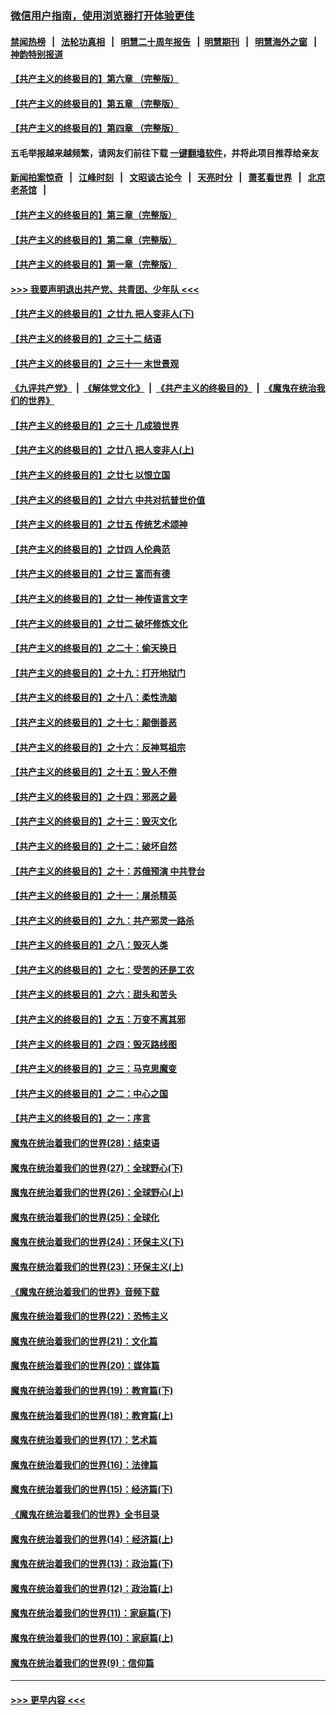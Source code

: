 ### [微信用户指南，使用浏览器打开体验更佳](https://github.com/gfw-breaker/banned-news1/blob/master/indexes/wechat-guide.md?t=0)
#### [禁闻热榜](热点新闻.md?t=0)  &nbsp;&nbsp;|&nbsp;&nbsp; [法轮功真相](https://github.com/gfw-breaker/truth/blob/master/README.md?t=0) &nbsp;&nbsp;|&nbsp;&nbsp; [明慧二十周年报告](https://github.com/gfw-breaker/mh-reports/blob/master/README.md?t=0) &nbsp;&nbsp;|&nbsp;&nbsp;[明慧期刊](https://github.com/gfw-breaker/mh-qikan) &nbsp;&nbsp;|&nbsp;&nbsp; [明慧海外之窗](https://github.com/gfw-breaker/mh-news/blob/master/README.md?t=0) &nbsp;&nbsp;|&nbsp;&nbsp; [神韵特别报道](https://github.com/gfw-breaker/mh-news/blob/master/shenyun.md?t=0)
#### [【共产主义的终极目的】第六章 （完整版）](../pages/nsc422/n11428913.md?t=02111811) 
#### [【共产主义的终极目的】第五章 （完整版）](../pages/nsc422/n11428912.md?t=02111811) 
#### [【共产主义的终极目的】第四章 （完整版）](../pages/nsc422/n11428907.md?t=02111811) 
#### 五毛举报越来越频繁，请网友们前往下载 [一键翻墙软件](https://github.com/gfw-breaker/ssr-accounts)，并将此项目推荐给亲友
#### [新闻拍案惊奇](https://github.com/gfw-breaker/banned-news1/blob/master/pages/link4.md) &nbsp;&nbsp;|&nbsp;&nbsp; [江峰时刻](https://github.com/gfw-breaker/banned-news1/blob/master/pages/link4.md) &nbsp;&nbsp;|&nbsp;&nbsp; [文昭谈古论今](https://github.com/gfw-breaker/banned-news1/blob/master/pages/link4.md) &nbsp;&nbsp;|&nbsp;&nbsp; [天亮时分](https://github.com/gfw-breaker/banned-news1/blob/master/pages/link4.md) &nbsp;&nbsp;|&nbsp;&nbsp; [萧茗看世界](https://github.com/gfw-breaker/banned-news1/blob/master/pages/link4.md) &nbsp;&nbsp;|&nbsp;&nbsp; [北京老茶馆](https://github.com/gfw-breaker/banned-news1/blob/master/pages/link4.md) &nbsp;&nbsp;|&nbsp;&nbsp; 
#### [【共产主义的终极目的】第三章（完整版）](../pages/nsc422/n11428848.md?t=02111811) 
#### [【共产主义的终极目的】第二章（完整版）](../pages/nsc422/n11428831.md?t=02111811) 
#### [【共产主义的终极目的】第一章（完整版）](../pages/nsc422/n11417651.md?t=02111811) 
#### [>>> 我要声明退出共产党、共青团、少年队 <<<](https://github.com/begood0513/goodnews/blob/master/quit/letter.md) 
#### [【共产主义的终极目的】之廿九 把人变非人(下)](../pages/nsc422/n11344140.md?t=02111811) 
#### [【共产主义的终极目的】之三十二 结语](../pages/nsc422/n11360535.md?t=02111811) 
#### [【共产主义的终极目的】之三十一 末世景观](../pages/nsc422/n11351129.md?t=02111811) 
#### [《九评共产党》](https://github.com/begood0513/9ping.md/blob/master/README.md) &nbsp;|&nbsp; [《解体党文化》](../../../../jtdwh.md/blob/master/README.md)  &nbsp;|&nbsp; [《共产主义的终极目的》](../../../../gczydzjmd.md/blob/master/README.md) &nbsp;|&nbsp; [《魔鬼在统治我们的世界》](../../../../mgztzwmdsj.md/blob/master/README.md) 
#### [【共产主义的终极目的】之三十 几成狼世界](../pages/nsc422/n11348280.md?t=02111811) 
#### [【共产主义的终极目的】之廿八 把人变非人(上)](../pages/nsc422/n11340492.md?t=02111811) 
#### [【共产主义的终极目的】之廿七 以恨立国](../pages/nsc422/n11336944.md?t=02111811) 
#### [【共产主义的终极目的】之廿六 中共对抗普世价值](../pages/nsc422/n11324785.md?t=02111811) 
#### [【共产主义的终极目的】之廿五 传统艺术颂神](../pages/nsc422/n11296396.md?t=02111811) 
#### [【共产主义的终极目的】之廿四 人伦典范](../pages/nsc422/n11296397.md?t=02111811) 
#### [【共产主义的终极目的】之廿三 富而有德](../pages/nsc422/n11283598.md?t=02111811) 
#### [【共产主义的终极目的】之廿一 神传语言文字](../pages/nsc422/n11263265.md?t=02111811) 
#### [【共产主义的终极目的】之廿二 破坏修炼文化](../pages/nsc422/n11245728.md?t=02111811) 
#### [【共产主义的终极目的】之二十：偷天换日](../pages/nsc422/n11238846.md?t=02111811) 
#### [【共产主义的终极目的】之十九：打开地狱门](../pages/nsc422/n11206376.md?t=02111811) 
#### [【共产主义的终极目的】之十八：柔性洗脑](../pages/nsc422/n11199994.md?t=02111811) 
#### [【共产主义的终极目的】之十七：颠倒善恶](../pages/nsc422/n11179782.md?t=02111811) 
#### [【共产主义的终极目的】之十六：反神骂祖宗](../pages/nsc422/n11166798.md?t=02111811) 
#### [【共产主义的终极目的】之十五：毁人不倦](../pages/nsc422/n11166792.md?t=02111811) 
#### [【共产主义的终极目的】之十四：邪恶之最](../pages/nsc422/n11150249.md?t=02111811) 
#### [【共产主义的终极目的】之十三：毁灭文化](../pages/nsc422/n11135227.md?t=02111811) 
#### [【共产主义的终极目的】之十二：破坏自然](../pages/nsc422/n11135214.md?t=02111811) 
#### [【共产主义的终极目的】之十：苏俄预演 中共登台](../pages/nsc422/n11118424.md?t=02111811) 
#### [【共产主义的终极目的】之十一：屠杀精英](../pages/nsc422/n11118442.md?t=02111811) 
#### [【共产主义的终极目的】之九：共产邪灵一路杀](../pages/nsc422/n11114139.md?t=02111811) 
#### [【共产主义的终极目的】之八：毁灭人类](../pages/nsc422/n11108503.md?t=02111811) 
#### [【共产主义的终极目的】之七：受苦的还是工农](../pages/nsc422/n11101809.md?t=02111811) 
#### [【共产主义的终极目的】之六：甜头和苦头](../pages/nsc422/n11096971.md?t=02111811) 
#### [【共产主义的终极目的】之五：万变不离其邪](../pages/nsc422/n11091285.md?t=02111811) 
#### [【共产主义的终极目的】之四：毁灭路线图](../pages/nsc422/n11086284.md?t=02111811) 
#### [【共产主义的终极目的】之三：马克思魔变](../pages/nsc422/n11061941.md?t=02111811) 
#### [【共产主义的终极目的】之二：中心之国](../pages/nsc422/n11047728.md?t=02111811) 
#### [【共产主义的终极目的】之一：序言](../pages/nsc422/n11086077.md?t=02111811) 
#### [魔鬼在统治着我们的世界(28)：结束语](../pages/nsc422/n10936246.md?t=02111811) 
#### [魔鬼在统治着我们的世界(27)：全球野心(下)](../pages/nsc422/n10928319.md?t=02111811) 
#### [魔鬼在统治着我们的世界(26)：全球野心(上)](../pages/nsc422/n10900318.md?t=02111811) 
#### [魔鬼在统治着我们的世界(25)：全球化](../pages/nsc422/n10788205.md?t=02111811) 
#### [魔鬼在统治着我们的世界(24)：环保主义(下)](../pages/nsc422/n10695307.md?t=02111811) 
#### [魔鬼在统治着我们的世界(23)：环保主义(上)](../pages/nsc422/n10688613.md?t=02111811) 
#### [《魔鬼在统治着我们的世界》音频下载](../pages/nsc422/n10635553.md?t=02111811) 
#### [魔鬼在统治着我们的世界(22)：恐怖主义](../pages/nsc422/n10614727.md?t=02111811) 
#### [魔鬼在统治着我们的世界(21)：文化篇](../pages/nsc422/n10597706.md?t=02111811) 
#### [魔鬼在统治着我们的世界(20)：媒体篇](../pages/nsc422/n10586579.md?t=02111811) 
#### [魔鬼在统治着我们的世界(19)：教育篇(下)](../pages/nsc422/n10564808.md?t=02111811) 
#### [魔鬼在统治着我们的世界(18)：教育篇(上)](../pages/nsc422/n10526970.md?t=02111811) 
#### [魔鬼在统治着我们的世界(17)：艺术篇](../pages/nsc422/n10499093.md?t=02111811) 
#### [魔鬼在统治着我们的世界(16)：法律篇](../pages/nsc422/n10485969.md?t=02111811) 
#### [魔鬼在统治着我们的世界(15)：经济篇(下)](../pages/nsc422/n10469975.md?t=02111811) 
#### [《魔鬼在统治着我们的世界》全书目录](../pages/nsc422/n10464261.md?t=02111811) 
#### [魔鬼在统治着我们的世界(14)：经济篇(上)](../pages/nsc422/n10457370.md?t=02111811) 
#### [魔鬼在统治着我们的世界(13)：政治篇(下)](../pages/nsc422/n10448270.md?t=02111811) 
#### [魔鬼在统治着我们的世界(12)：政治篇(上)](../pages/nsc422/n10444576.md?t=02111811) 
#### [魔鬼在统治着我们的世界(11)：家庭篇(下)](../pages/nsc422/n10440961.md?t=02111811) 
#### [魔鬼在统治着我们的世界(10)：家庭篇(上)](../pages/nsc422/n10435448.md?t=02111811) 
#### [魔鬼在统治着我们的世界(9)：信仰篇](../pages/nsc422/n10432159.md?t=02111811) 

----
#### [ >>> 更早内容 <<< ](../indexes/nsc422-earlier.md)
